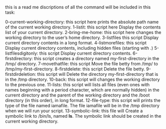 this is a read me discriptions of all the command will be included in this task:

0-current-working-directory: this script here prints the absolute path name of the current working directory.
1-listit: this script here Display the contents list of your current directory.
2-bring-me-home: this script here changes the working directory to the user’s home directory.
3-listfiles this script Display current directory contents in a long format.
4-listmorefiles: this script Display current directory contents, including hidden files (starting with .)
5-listfilesdigitonly: this script Display current directory contents.
6-firstdirectory: this script creates a directory named my-first-directory in the /tmp/ directory.
7-movethatfile: this script Move the file betty from /tmp/ to /tmp/my-first-directory.
8-firstdelete: this script Delete the file betty.
9-firstdirdeletion: this script will Delete the directory my-first-directory that is in the /tmp directory.
10-back: this script will changes the working directory to the previous one.
11-lists: this script will lists all files (even ones with names beginning with a period character, which are normally hidden) in the current directory and the parent of the working directory and the /boot directory (in this order), in long format.
12-file-type: this script will prints the type of the file named iamafile. The file iamafile will be in the /tmp directory when we will run your script.
13-symbolic-link: this file will Create a symbolic link to /bin/ls, named __ls__. The symbolic link should be created in the current working directory.
